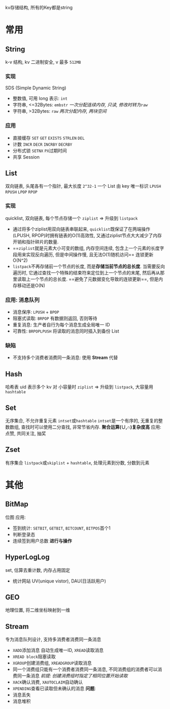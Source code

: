 kv存储结构, 所有的Key都是string
# 常用
## String
k-v 结构, kv 二进制安全, v 最多 `512MB`
### 实现
SDS (Simple Dynamic String)
- 整数值, 可用 long 表示: `int`
- 字符串, <=32Bytes: `embstr` *一次分配连续内存, 只读, 修改时转为`raw`*
- 字符串, >32Bytes: `raw` *两次分配内存, 两块空间*
### 应用
- 直接缓存 `SET` `GET` `EXISTS` `STRLEN` `DEL`
- 计数 `INCR` `DECR` `INCRBY` `DECRBY`
- 分布式锁 `SETNX` `PX`过期时间
- 共享 Session
## List
双向链表, 头尾各有一个指针, 最大长度 `2^32-1`
一个 List 由 key 唯一标识
`LPUSH` `RPUSH` `LPOP` `RPOP`
### 实现
quicklist, 双向链表, 每个节点存储一个 `ziplist` => 升级到 `listpack`
- 通过将多个ziplist用双向链表串联起来, `quicklist`既保证了在两端操作(LPUSH, RPOP)时拥有链表的O(1)高效性, 又通过ziplist节点大大减少了内存开销和指针碎片的数量.
- ==`ziplist`就是元素大小可变的数组, 内存空间连续, 包含上一个元素的长度字段用来实现反向遍历, 但是中间操作慢, 且无法O(1)随机访问== 连锁更新O(N^2)
- `listpack`不再存储前一个节点的长度, 而是**存储当前节点的总长度**. 当需要反向遍历时, 它通过查找一个特殊的结束符来定位到上一个节点的末尾, 然后再从那里读取上一个节点的总长度. ==避免了元数据变化导致的连锁更新==, 但是内存移动还是O(N)
### 应用: 消息队列
- 消息保序: `LPUSH` + `BPOP`
- 阻塞式读取: `BRPOP` 有数据则返回, 否则等待
- 重复消息: 生产者自行为每个消息生成全局唯一 ID
- 可靠性: `BRPOPLPUSH` 将读取的消息同时插入到备份 List
### 缺陷
- 不支持多个消费者消费同一条消息: 使用 **Stream** 代替
## Hash
哈希表 uid 表示多个 kv 对
小容量时 `ziplist` => 升级到 `listpack`, 大容量用`hashtable`
## Set
无序集合, 不允许重复元素 `intset`或`hashtable`
`intset`是一个有序的, 无重复的整数数组, 查找时可以使用二分查找, 非常节省内存.
**聚合运算(∪,∩)复杂度高**
应用: 点赞, 共同关注, 抽奖
## Zset
有序集合 `listpack`或`skiplist` + `hashtable`, 处理元素到分数, 分数到元素

# 其他
## BitMap
位图
应用:
- 签到统计: `SETBIT`, `GETBIT`, `BITCOUNT`, `BITPOS`首个1
- 判断登录态
- 连续签到用户总数 **进行与操作**
## HyperLogLog
set, 估算去重计数, 内存占用固定
- 统计网站 UV(unique vistor), DAU(日活跃用户)
## GEO
地理位置, 将二维坐标映射到一维
## Stream
专为消息队列设计, 支持多消费者消费同一条消息
- `XADD`添加消息 自动生成唯一ID, `XREAD`读取消息
- `XREAD block`阻塞读取
- `XGROUP`创建消费组, `XREADGROUP`读取消息
- 同一个消费组只能有一个消费者消费同一条消息, 不同消费组的消费者可以消费同一条消息 *前提: 创建消费组时指定了相同位置开始读取*
- `XACK`确认消费, `XAUTOCLAIM`自动确认
- `XPENDING`查看已读取但未确认的消息
**问题**:
- 消息丢失
- 消息堆积